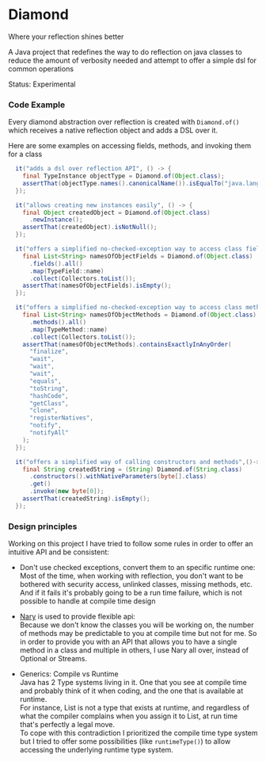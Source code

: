 Diamond
==============

Where your reflection shines better  

A Java project that redefines the way to do reflection on java classes to reduce
the amount of verbosity needed and attempt to offer a simple dsl for common operations

Status: Experimental

### Code Example
Every diamond abstraction over reflection is created with `Diamond.of()` which
receives a native reflection object and adds a DSL over it.

Here are some examples on accessing fields, methods, and invoking them for a class 

```java
  it("adds a dsl over reflection API", () -> {
    final TypeInstance objectType = Diamond.of(Object.class);
    assertThat(objectType.names().canonicalName()).isEqualTo("java.lang.Object");
  });

  it("allows creating new instances easily", () -> {
    final Object createdObject = Diamond.of(Object.class)
      .newInstance();
    assertThat(createdObject).isNotNull();
  });

  it("offers a simplified no-checked-exception way to access class fields", () -> {
    final List<String> namesOfObjectFields = Diamond.of(Object.class)
      .fields().all()
      .map(TypeField::name)
      .collect(Collectors.toList());
    assertThat(namesOfObjectFields).isEmpty();
  });

  it("offers a simplified no-checked-exception way to access class methods", () -> {
    final List<String> namesOfObjectMethods = Diamond.of(Object.class)
      .methods().all()
      .map(TypeMethod::name)
      .collect(Collectors.toList());
    assertThat(namesOfObjectMethods).containsExactlyInAnyOrder(
      "finalize",
      "wait",
      "wait",
      "wait",
      "equals",
      "toString",
      "hashCode",
      "getClass",
      "clone",
      "registerNatives",
      "notify",
      "notifyAll"
    );
  });

  it("offers a simplified way of calling constructors and methods",()->{
    final String createdString = (String) Diamond.of(String.class)
      .constructors().withNativeParameters(byte[].class)
      .get()
      .invoke(new byte[0]);
    assertThat(createdString).isEmpty();
  });
```

### Design principles
Working on this project I have tried to follow some rules in order to offer an
intuitive API and be consistent:

- Don't use checked exceptions, convert them to an specific runtime one:  
  Most of the time, when working with reflection, you don't want to be bothered 
  with security access, unlinked classes, missing methods, etc. And if it fails 
  it's probably going to be a run time failure, which is not possible to handle at 
  compile time design
  
- [Nary](https://github.com/kfgodel/nary) is used to provide flexible api:  
  Because we don't know the classes you will be working on, the number of methods
  may be predictable to you at compile time but not for me.  So in order to provide 
  you with an API that allows you to have a single method in a class and multiple
  in others, I use Nary all over, instead of Optional or Streams.  
  
- Generics: Compile vs Runtime  
  Java has 2 Type systems living in it. One that you see at compile time and probably
  think of it when coding, and the one that is available at runtime.  
  For instance, List<String> is not a type that exists at runtime, and regardless of
  what the compiler complains when you assign it to List<Integer>, at run time that's
  perfectly a legal move.  
  To cope with this contradiction I prioritized the compile time type system but I 
  tried to offer some possibilities (like `runtimeType()`) to allow accessing the 
  underlying runtime type system.  